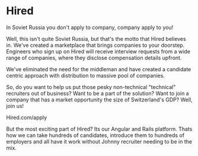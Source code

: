 Hired
=====

In Soviet Russia you don't apply to company, company apply to you!


Well, this isn't quite Soviet Russia, but that's the motto that Hired believes in. We've created a marketplace that brings companies to your doorstep. Engineers who sign up on Hired will receive interview requests from a wide range of companies, where they disclose compensation details upfront. 

We've eliminated the need for the middleman and have created a candidate centric approach with distribution to massive pool of companies.

So, do you want to help us put those pesky non-technical "technical" recruiters out of business? Want to be a part of the solution? Want to join a company that has a market opportunity the size of Switzerland's GDP? Well, join us!

Hired.com/apply

But the most exciting part of Hired? Its our Angular and Rails platform. Thats how we can take hundreds of candidates, introduce them to hundreds of employers and all have it work without Johnny recruiter needing to be in the mix.
